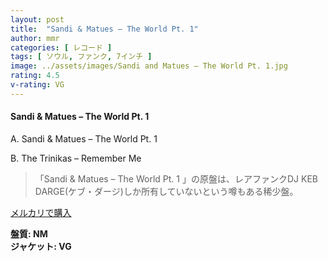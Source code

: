 ```yaml
---
layout: post
title:  "Sandi & Matues – The World Pt. 1"
author: mmr
categories: [ レコード ]
tags: [ ソウル, ファンク, 7インチ ]
image: ../assets/images/Sandi and Matues – The World Pt. 1.jpg
rating: 4.5
v-rating: VG
---
```


#### Sandi & Matues – The World Pt. 1

A. Sandi & Matues – The World Pt. 1

B. The Trinikas – Remember Me

> 「Sandi & Matues – The World Pt. 1 」の原盤は、レアファンクDJ KEB DARGE(ケブ・ダージ)しか所有していないという噂もある稀少盤。

[メルカリで購入](https://jp.mercari.com/item/m51407200617)

<div class="mt-4 mb-4 d-flex align-items-center">
<strong class="mr-1">盤質: NM</strong>
</div>
<div class="mt-4 mb-4 d-flex align-items-center">
<strong class="mr-1">ジャケット: VG</strong>
</div>
